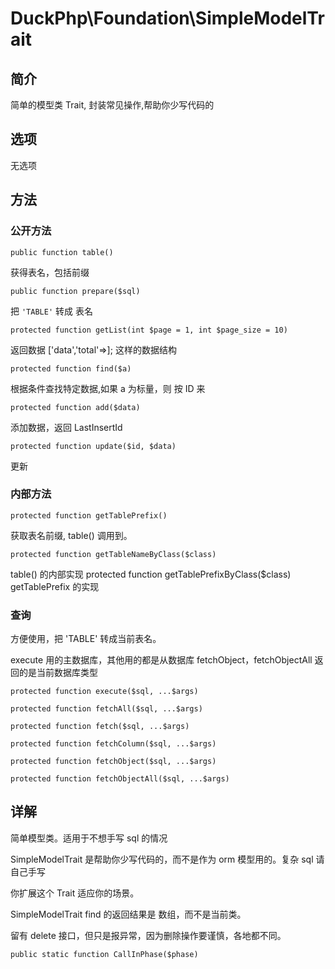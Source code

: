# DuckPhp\Foundation\SimpleModelTrait

## 简介

简单的模型类 Trait, 封装常见操作,帮助你少写代码的

## 选项

无选项

## 方法
### 公开方法
    public function table()
获得表名，包括前缀

    public function prepare($sql)
把  `'TABLE'` 转成 表名

    protected function getList(int $page = 1, int $page_size = 10)

返回数据 ['data','total'=>]; 这样的数据结构


    protected function find($a)
根据条件查找特定数据,如果 a 为标量，则 按 ID 来

    protected function add($data)
添加数据，返回 LastInsertId

    protected function update($id, $data)
更新


### 内部方法

    protected function getTablePrefix()
获取表名前缀, table() 调用到。


    protected function getTableNameByClass($class)
table() 的内部实现
    protected function getTablePrefixByClass($class)
getTablePrefix 的实现

### 查询
方便使用，把 'TABLE' 转成当前表名。

execute 用的主数据库，其他用的都是从数据库
fetchObject，fetchObjectAll 返回的是当前数据库类型

    protected function execute($sql, ...$args)

    protected function fetchAll($sql, ...$args)

    protected function fetch($sql, ...$args)

    protected function fetchColumn($sql, ...$args)

    protected function fetchObject($sql, ...$args)

    protected function fetchObjectAll($sql, ...$args)
## 详解
简单模型类。适用于不想手写 sql 的情况

SimpleModelTrait 是帮助你少写代码的，而不是作为 orm 模型用的。复杂 sql 请自己手写

你扩展这个  Trait 适应你的场景。

SimpleModelTrait  find 的返回结果是 数组，而不是当前类。

留有 delete 接口，但只是报异常，因为删除操作要谨慎，各地都不同。
    

    public static function CallInPhase($phase)






